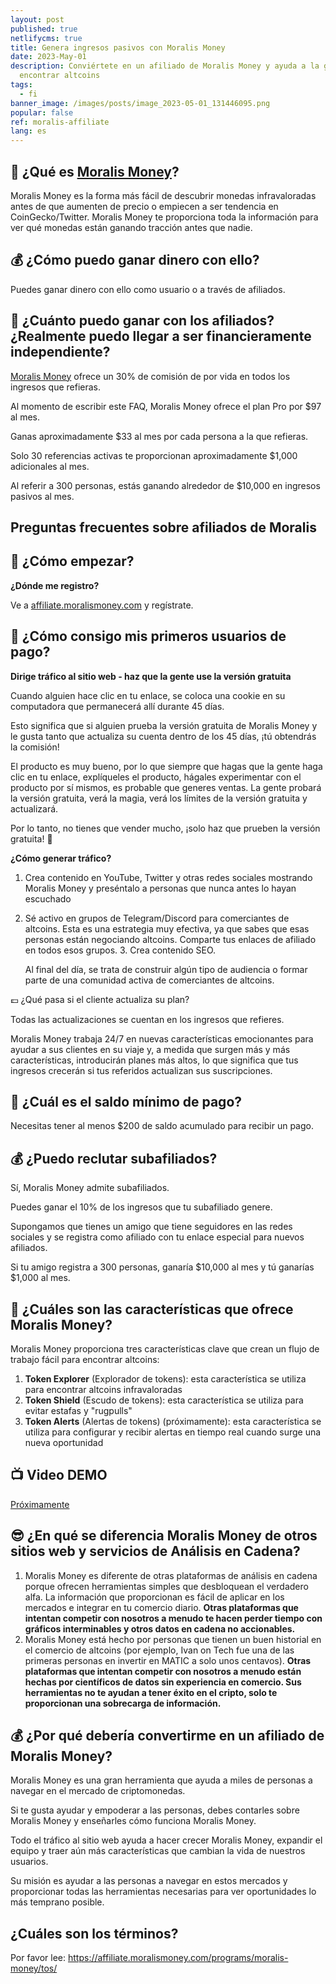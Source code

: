 ```yaml
---
layout: post
published: true
netlifycms: true
title: Genera ingresos pasivos con Moralis Money
date: 2023-May-01
description: Conviértete en un afiliado de Moralis Money y ayuda a la gente a
  encontrar altcoins
tags:
  - fi
banner_image: /images/posts/image_2023-05-01_131446095.png
popular: false
ref: moralis-affiliate
lang: es
---
```

## 🤔 ¿Qué es [Moralis Money](https://affiliate.moralismoney.com/programs/moralis-money/signup/?via=3743234)?

Moralis Money es la forma más fácil de descubrir monedas infravaloradas antes de que aumenten de precio o empiecen a ser tendencia en CoinGecko/Twitter. Moralis Money te proporciona toda la información para ver qué monedas están ganando tracción antes que nadie.

## 💰 ¿C﻿ómo puedo ganar dinero con ello?

P﻿uedes ganar dinero con ello como usuario o a través de afiliados.

## [](https://github.com/MoralisWeb3/moralis-money-faq/blob/main/affiliates/welcome%20and%20faq.md#-how-much-can-i-earn-can-i-really-become-financially-independent)💸 ¿Cuánto puedo ganar con los afiliados? ¿Realmente puedo llegar a ser financieramente independiente?

[Moralis Money](https://affiliate.moralismoney.com/programs/moralis-money/signup/?via=3743234) ofrece un 30% de comisión de por vida en todos los ingresos que refieras.

Al momento de escribir este FAQ, Moralis Money ofrece el plan Pro por $97 al mes.

Ganas aproximadamente $33 al mes por cada persona a la que refieras.

Solo 30 referencias activas te proporcionan aproximadamente $1,000 adicionales al mes.

Al referir a 300 personas, estás ganando alrededor de $10,000 en ingresos pasivos al mes.

## Preguntas frecuentes sobre afiliados de Moralis

## [](https://github.com/MoralisWeb3/moralis-money-faq/blob/main/affiliates/welcome%20and%20faq.md#-how-to-get-started)👋 ¿Cómo empezar?

**¿Dónde me registro?**

V﻿e a [affiliate.moralismoney.com](https://affiliate.moralismoney.com/programs/moralis-money/signup/?via=3743234) y regístrate.

## [](https://github.com/MoralisWeb3/moralis-money-faq/blob/main/affiliates/welcome%20and%20faq.md#-how-do-i-get-my-first-paid-users)💸 ¿Cómo consigo mis primeros usuarios de pago?

**Dirige tráfico al sitio web - haz que la gente use la versión gratuita**

Cuando alguien hace clic en tu enlace, se coloca una cookie en su computadora que permanecerá allí durante 45 días.

Esto significa que si alguien prueba la versión gratuita de Moralis Money y le gusta tanto que actualiza su cuenta dentro de los 45 días, ¡tú obtendrás la comisión!

El producto es muy bueno, por lo que siempre que hagas que la gente haga clic en tu enlace, explíqueles el producto, hágales experimentar con el producto por sí mismos, es probable que generes ventas. La gente probará la versión gratuita, verá la magia, verá los límites de la versión gratuita y actualizará.

Por lo tanto, no tienes que vender mucho, ¡solo haz que prueben la versión gratuita! 🙌

**¿Cómo generar tráfico?**

1. Crea contenido en YouTube, Twitter y otras redes sociales mostrando Moralis Money y preséntalo a personas que nunca antes lo hayan escuchado
2. Sé activo en grupos de Telegram/Discord para comerciantes de altcoins. Esta es una estrategia muy efectiva, ya que sabes que esas personas están negociando altcoins. Comparte tus enlaces de afiliado en todos esos grupos. 3. Crea contenido SEO.

   Al final del día, se trata de construir algún tipo de audiencia o formar parte de una comunidad activa de comerciantes de altcoins.

💷 ¿Qué pasa si el cliente actualiza su plan?

Todas las actualizaciones se cuentan en los ingresos que refieres.

Moralis Money trabaja 24/7 en nuevas características emocionantes para ayudar a sus clientes en su viaje y, a medida que surgen más y más características, introducirán planes más altos, lo que significa que tus ingresos crecerán si tus referidos actualizan sus suscripciones.

## [](https://github.com/MoralisWeb3/moralis-money-faq/blob/main/affiliates/welcome%20and%20faq.md#-what-is-the-minimum-payout-balance)🤑 ¿Cuál es el saldo mínimo de pago?

Necesitas tener al menos $200 de saldo acumulado para recibir un pago.

## [](https://github.com/MoralisWeb3/moralis-money-faq/blob/main/affiliates/welcome%20and%20faq.md#-can-i-recruit-sub-affiliates)💰 ¿Puedo reclutar subafiliados?

Sí, Moralis Money admite subafiliados.

Puedes ganar el 10% de los ingresos que tu subafiliado genere.

Supongamos que tienes un amigo que tiene seguidores en las redes sociales y se registra como afiliado con tu enlace especial para nuevos afiliados.

Si tu amigo registra a 300 personas, ganaría $10,000 al mes y tú ganarías $1,000 al mes.

## [](https://github.com/MoralisWeb3/moralis-money-faq/blob/main/affiliates/welcome%20and%20faq.md#-what-are-the-features-that-moralis-money-provides)🤩 ¿Cuáles son las características que ofrece Moralis Money?

Moralis Money proporciona tres características clave que crean un flujo de trabajo fácil para encontrar altcoins:

1. **Token Explorer** (Explorador de tokens): esta característica se utiliza para encontrar altcoins infravaloradas
2. **Token Shield** (Escudo de tokens): esta característica se utiliza para evitar estafas y "rugpulls"
3. **Token Alerts** (Alertas de tokens) (próximamente): esta característica se utiliza para configurar y recibir alertas en tiempo real cuando surge una nueva oportunidad

## [](https://github.com/MoralisWeb3/moralis-money-faq/blob/main/affiliates/welcome%20and%20faq.md#-demo-video)📺 Video DEMO

[Próximamente](https://www.youtube.com/watch?v=8fzV9bO56ow)

## [](https://github.com/MoralisWeb3/moralis-money-faq/blob/main/affiliates/welcome%20and%20faq.md#-how-is-moralis-money-different-from-other-on-chain-analytics-websites-and-services)😎 ¿En qué se diferencia Moralis Money de otros sitios web y servicios de Análisis en Cadena?

1. Moralis Money es diferente de otras plataformas de análisis en cadena porque ofrecen herramientas simples que desbloquean el verdadero alfa. La información que proporcionan es fácil de aplicar en los mercados e integrar en tu comercio diario. **Otras plataformas que intentan competir con nosotros a menudo te hacen perder tiempo con gráficos interminables y otros datos en cadena no accionables.**
2. Moralis Money está hecho por personas que tienen un buen historial en el comercio de altcoins (por ejemplo, Ivan on Tech fue una de las primeras personas en invertir en MATIC a solo unos centavos). **Otras plataformas que intentan competir con nosotros a menudo están hechas por científicos de datos sin experiencia en comercio. Sus herramientas no te ayudan a tener éxito en el cripto, solo te proporcionan una sobrecarga de información.**

## [](https://github.com/MoralisWeb3/moralis-money-faq/blob/main/affiliates/welcome%20and%20faq.md#-why-should-i-become-a-moralis-money-affiliate)💰 ¿Por qué debería convertirme en un afiliado de Moralis Money?

Moralis Money es una gran herramienta que ayuda a miles de personas a navegar en el mercado de criptomonedas.

Si te gusta ayudar y empoderar a las personas, debes contarles sobre Moralis Money y enseñarles cómo funciona Moralis Money.

Todo el tráfico al sitio web ayuda a hacer crecer Moralis Money, expandir el equipo y traer aún más características que cambian la vida de nuestros usuarios.

Su misión es ayudar a las personas a navegar en estos mercados y proporcionar todas las herramientas necesarias para ver oportunidades lo más temprano posible.

## [](https://github.com/MoralisWeb3/moralis-money-faq/blob/main/affiliates/welcome%20and%20faq.md#what-are-the-terms)¿Cuáles son los términos?

Por favor lee: <https://affiliate.moralismoney.com/programs/moralis-money/tos/>